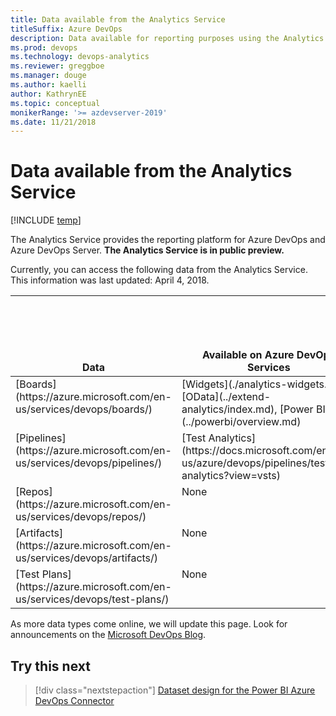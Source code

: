 ```yaml
---
title: Data available from the Analytics Service
titleSuffix: Azure DevOps
description: Data available for reporting purposes using the Analytics Service for Azure DevOps 
ms.prod: devops
ms.technology: devops-analytics
ms.reviewer: greggboe   
ms.manager: douge
ms.author: kaelli
author: KathrynEE
ms.topic: conceptual
monikerRange: '>= azdevserver-2019'
ms.date: 11/21/2018
---
```

>

# Data available from the Analytics Service

[!INCLUDE [temp](../../_shared/version-azure-devops.md)]

The Analytics Service provides the reporting platform for Azure DevOps and Azure DevOps Server. **The Analytics Service is in public preview.** 

Currently, you can access the following data from the Analytics Service. This information was last updated: April 4, 2018.

<table>
<tr valign="bottom">
<th width="15%">Data</th>
<th width="25%">Available on Azure DevOps Services</th>
<th width="25%">Available on Azure DevOps Server 2019 RC1</th>
<th width="35%">Future availability</th>
</tr>
<tbody valign="top">
<tr>
<td>[Boards](https://azure.microsoft.com/en-us/services/devops/boards/)</td>
<td>[Widgets](./analytics-widgets.md), [OData](../extend-analytics/index.md), [Power BI](../powerbi/overview.md)</td>
<td>Same as Azure DevOps</td>
<td>Rollup - Q2, 2019</td>
</tr>
<tr>
<td>[Pipelines](https://azure.microsoft.com/en-us/services/devops/pipelines/)</td>
<td>[Test Analytics](https://docs.microsoft.com/en-us/azure/devops/pipelines/test/test-analytics?view=vsts)</td>
<td>Same as Azure DevOps</td>
<td>Build/Release - 2019</td>
</tr>
<tr>
<td>[Repos](https://azure.microsoft.com/en-us/services/devops/repos/)</td>
<td>None</td>
<td>None</td>
<td>Under investigation</td>
</tr>
<tr>
<td>[Artifacts](https://azure.microsoft.com/en-us/services/devops/artifacts/)</td>
<td>None</td>
<td>None</td>
<td>Under investigation</td>
</tr>
<tr>
<td>[Test Plans](https://azure.microsoft.com/en-us/services/devops/test-plans/)</td>
<td>None</td>
<td>None</td>
</tr>

</tbody>
</table>

As more data types come online, we will update this page. Look for announcements on the [Microsoft DevOps Blog](https://blogs.msdn.microsoft.com/devops/tag/reporting/).

<a id="q-a">  </a>
## Try this next
> [!div class="nextstepaction"]
> [Dataset design for the Power BI Azure DevOps Connector](../powerbi/data-connector-dataset.md)
